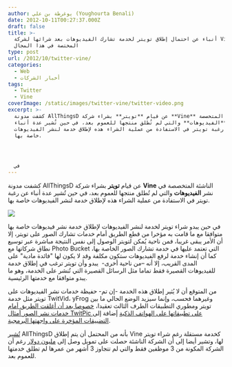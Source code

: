 ```yaml
---
author: يوغرطة بن علي (Youghourta Benali)
date: 2012-10-11T00:27:37.000Z
draft: false
title: >-
  أنباء عن احتمال إطلاق تويتر لخدمة تشارك الفيديوهات بعد شرائها لشركة Vine
  المختصة في هذا المجال
type: post
url: /2012/10/twitter-vine/
categories:
  - Web
  - أخبار الشركات
tags:
  - Twitter
  - Vine
coverImage: /static/images/twitter-vine/twitter-video.png
excerpt: >-
  كشفت مدونة AllThingsD عن قيام **تويتر** بشراء شركة **Vine** الناشئة المتخصصة
  في نشر **الفيديوهات** والتي لم تُطلق منتجها للعموم بعد، في حين تُشير عدة أنباء
  عن رغبة تويتر في الاستفادة من عملية الشراء هذه لإطلاق خدمة لنشر الفيديوهات
  خاصة بها.




  في
---
```

كشفت مدونة AllThingsD عن قيام **تويتر** بشراء شركة **Vine** الناشئة المتخصصة في نشر **الفيديوهات** والتي لم تُطلق منتجها للعموم بعد، في حين تُشير عدة أنباء عن رغبة تويتر في الاستفادة من عملية الشراء هذه لإطلاق خدمة لنشر الفيديوهات خاصة بها.

![](/static/images/twitter-vine/twitter-video.png)

في حين يبدو شراء تويتر لخدمة لنشر الفيديوهات لإطلاق خدمة نشر فيديوهات خاصة بها متوافقا مع ما قامت به مؤخرا من قطع الطريق أمام خدمات تشارك الصور على تويتر، إلا أن الأمر يبقى غريبا، فمن ناحية يُمكن لتويتر الوصول إلى نفس النتيجة مباشرة عبر توسيع نطاق شركاتها مع Photo Bucket التي تعتمد عليها في خدمة تشارك الصور الخاصة بها، كما أن إنشاء خدمة لرفع الفيديوهات ستكون مكلفة وقد لا يكون لها "فائدة مادية" على المدى القريب، إلا أنه –من ناحية أخرى-  يبدو وأن تويتر ترغب في إطلاق خدمة للفيديوهات القصيرة فقط تماما مثل الرسائل القصيرة التي تُنشر على الخدمة، وهو ما يبدو متوافقا مع خدمتها الرئيسية.

من المتوقع أن لا يُثير إطلاق هذه الخدمة -إن تم- حفيظة خدمات نشر الفيديوهات على تويتر مثل خدمة TwitVid، yFrog وغيرهما فحسب، وإنما سيزيد الوضع الحالي ما بين تويتر ومطوري التطبيقات الطرف الثالث تعقيدا، [خصوصا بعد أن أغلقت الطريق أمام خدمات نشر الصور أمثال TwitPic على تطبيقاتها على الهواتف الذكية](https://www.it-scoop.com/2012/09/twitter-forces-use-image-service-ios-apps/) إَضافة إلى [التضييقات المؤخرة على واجهتها البرمجية](https://www.it-scoop.com/2012/08/twitter-new-api-changes/).

[تُشير](http://allthingsd.com/20121009/twitter-buys-vine-a-video-clip-company-that-never-launched/) AllThingsD بأنه من المحتمل أن يتم إطلاق Vine كخدمة مستقلة رغم شراء تويتر لها، وتشير أيضا إلى أن الشركة الناشئة حصلت على تمويل وصل إلى [مليون دولار](http://allthingsd.com/20121009/twitter-buys-vine-a-video-clip-company-that-never-launched/) رغم أن الشركة المكونة من 3 موظفين فقط والتي لم تتجاوز 3 أشهر من عمرها لم تطلق خدمتها للعموم بعد.
